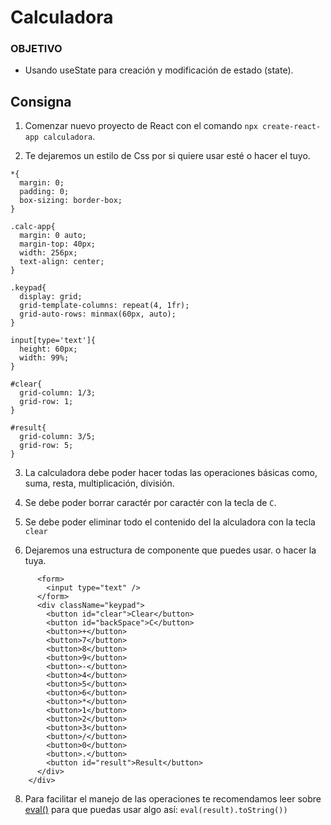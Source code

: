 # Calculadora

### OBJETIVO
- Usando useState para creación y modificación de estado (state).


## Consigna

1. Comenzar nuevo proyecto de React con el comando `npx create-react-app calculadora`.

2. Te dejaremos un estilo de Css por si quiere usar esté o hacer el tuyo.


`````
*{
  margin: 0;
  padding: 0;
  box-sizing: border-box;
}

.calc-app{
  margin: 0 auto;
  margin-top: 40px;
  width: 256px;
  text-align: center;
}

.keypad{
  display: grid;
  grid-template-columns: repeat(4, 1fr);
  grid-auto-rows: minmax(60px, auto);
}

input[type='text']{
  height: 60px;
  width: 99%;
}

#clear{
  grid-column: 1/3;
  grid-row: 1;
}

#result{
  grid-column: 3/5;
  grid-row: 5;
}

`````

3. La calculadora debe poder hacer todas las operaciones básicas como, suma, resta, multiplicación, división.

5. Se debe poder borrar caractér por caractér con la tecla de `C`. 

6. Se debe poder eliminar todo el contenido del la alculadora con la tecla `clear`

7. Dejaremos una estructura de componente que puedes usar. o hacer la tuya.


````    <div className ="calc-app">
      <form>
        <input type="text" />
      </form>
      <div className="keypad">
        <button id="clear">Clear</button>
        <button id="backSpace">C</button>
        <button>+</button>
        <button>7</button>
        <button>8</button>
        <button>9</button>
        <button>-</button>
        <button>4</button>
        <button>5</button>
        <button>6</button>
        <button>*</button>
        <button>1</button>
        <button>2</button>
        <button>3</button>
        <button>/</button>
        <button>0</button>
        <button>.</button>
        <button id="result">Result</button>
      </div>
    </div>

````


8. Para facilitar el manejo de las operaciones te recomendamos leer sobre [eval()](https://developer.mozilla.org/es/docs/Web/JavaScript/Reference/Global_Objects/eval) para que puedas usar algo así: `eval(result).toString())` 



